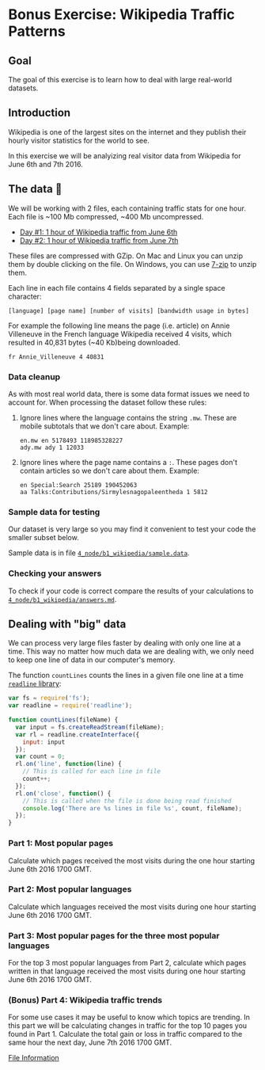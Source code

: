 # Bonus Exercise: Wikipedia Traffic Patterns

## Goal

The goal of this exercise is to learn how to deal with large real-world datasets.

## Introduction

Wikipedia is one of the largest sites on the internet and they publish their
hourly visitor statistics for the world to see.

In this exercise we will be analyizing real visitor data from Wikipedia for
June 6th and 7th 2016.

## The data 📀

We will be working with 2 files, each containing traffic stats for one hour.
Each file is ~100 Mb compressed, ~400 Mb uncompressed.

- [Day #1: 1 hour of Wikipedia traffic from June 6th](https://dumps.wikimedia.org/other/pagecounts-raw/2016/2016-06/pagecounts-20160606-170000.gz)
- [Day #2: 1 hour of Wikipedia traffic from June 7th](https://dumps.wikimedia.org/other/pagecounts-raw/2016/2016-06/pagecounts-20160607-170000.gz)

These files are compressed with GZip. On Mac and Linux you can unzip them
by double clicking on the file. On Windows, you can use [7-zip](http://www.7-zip.org/)
to unzip them.

Each line in each file contains 4 fields separated by a single space character:

```
[language] [page name] [number of visits] [bandwidth usage in bytes]
```

For example the following line means the page (i.e. article) on Annie Villeneuve
in the French language Wikipedia received 4 visits, which resulted in 40,831
bytes (~40 Kb)being downloaded.

```
fr Annie_Villeneuve 4 40831
```

### Data cleanup

As with most real world data, there is some data format issues we need to account for. When processing the dataset follow these rules:

1. Ignore lines where the language contains the string `.mw`. These are
  mobile subtotals that we don't care about. Example:

    ```
    en.mw en 5178493 118985328227
    ady.mw ady 1 12033
    ```

1. Ignore lines where the page name contains a `:`. These pages
  don't contain articles so we don't care about them. Example:

    ```
    en Special:Search 25189 190452063
    aa Talks:Contributions/Sirmylesnagopaleentheda 1 5812
    ```

### Sample data for testing

Our dataset is very large so you may find it convenient to test your
code the smaller subset below.

Sample data is in file [`4_node/b1_wikipedia/sample.data`](sample.data).

### Checking your answers

To check if your code is correct compare the results of your calculations to
[`4_node/b1_wikipedia/answers.md`](answers.md).

## Dealing with "big" data

We can process very large files faster by dealing with only one line at a time.
This way no matter how much data we are dealing with, we only need to keep one
line of data in our computer's memory.

The function `countLines` counts the lines in a given file one line at a time
[`readline` library](https://nodejs.org/api/readline.html):

```javascript
var fs = require('fs');
var readline = require('readline');

function countLines(fileName) {
  var input = fs.createReadStream(fileName);
  var rl = readline.createInterface({
    input: input
  });
  var count = 0;
  rl.on('line', function(line) {
    // This is called for each line in file
    count++;
  });
  rl.on('close', function() {
    // This is called when the file is done being read finished
    console.log('There are %s lines in file %s', count, fileName);
  });
}
```

### Part 1: Most popular pages

Calculate which pages received the most visits during the one hour starting June 6th
2016 1700 GMT.

### Part 2: Most popular languages

Calculate which languages received the most visits during one hour starting June
6th 2016 1700 GMT.

### Part 3: Most popular pages for the three most popular languages

For the top 3 most popular languages from Part 2, calculate which pages
written in that language received the most visits during one hour starting June
6th 2016 1700 GMT.

### (Bonus) Part 4: Wikipedia traffic trends

For some use cases it may be useful to know which topics are trending. In this part we will be calculating changes in traffic for the top 10 pages you found in Part 1. Calculate the total gain or loss in traffic compared to the same hour the next day, June 7th 2016 1700
GMT.


[File Information](https://wikitech.wikimedia.org/wiki/Analytics/Data/Pagecounts-raw)
